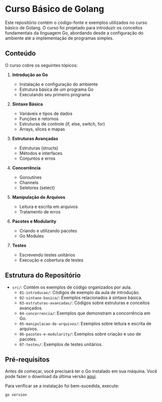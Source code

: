 # Curso Básico de Golang

Este repositório contém o código-fonte e exemplos utilizados no curso básico de Golang. O curso foi projetado para introduzir os conceitos fundamentais da linguagem Go, abordando desde a configuração do ambiente até a implementação de programas simples.

## Conteúdo

O curso cobre os seguintes tópicos:

1. **Introdução ao Go**
   - Instalação e configuração do ambiente
   - Estrutura básica de um programa Go
   - Executando seu primeiro programa

2. **Sintaxe Básica**
   - Variáveis e tipos de dados
   - Funções e retornos
   - Estruturas de controle (if, else, switch, for)
   - Arrays, slices e mapas

3. **Estruturas Avançadas**
   - Estruturas (structs)
   - Métodos e interfaces
   - Conjuntos e erros

4. **Concorrência**
   - Goroutines
   - Channels
   - Seletores (select)

5. **Manipulação de Arquivos**
   - Leitura e escrita em arquivos
   - Tratamento de erros

6. **Pacotes e Modularity**
   - Criando e utilizando pacotes
   - Go Modules

7. **Testes**
   - Escrevendo testes unitários
   - Execução e cobertura de testes

## Estrutura do Repositório

- `src/`: Contém os exemplos de código organizados por aula.
  - `01-introducao/`: Códigos de exemplo da aula de introdução.
  - `02-sintaxe-basica/`: Exemplos relacionados à sintaxe básica.
  - `03-estruturas-avancadas/`: Códigos sobre estruturas e conceitos avançados.
  - `04-concorrencia/`: Exemplos que demonstram a concorrência em Go.
  - `05-manipulacao-de-arquivos/`: Exemplos sobre leitura e escrita de arquivos.
  - `06-pacotes-e-modularity/`: Exemplos sobre criação e uso de pacotes.
  - `07-testes/`: Exemplos de testes unitários.

## Pré-requisitos

Antes de começar, você precisará ter o Go instalado em sua máquina. Você pode fazer o download da última versão [aqui](https://golang.org/dl/).

Para verificar se a instalação foi bem-sucedida, execute:

```bash
go version
```

